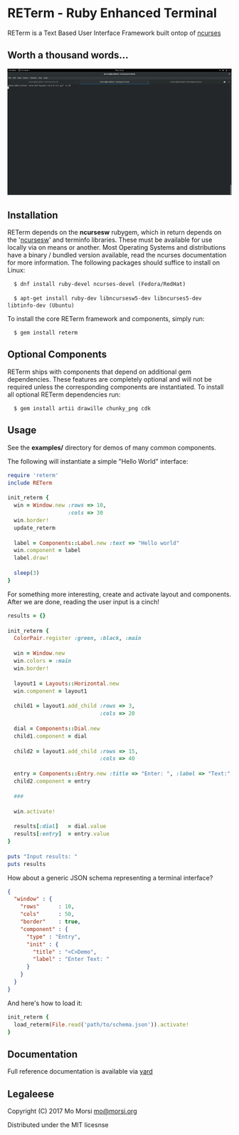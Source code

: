 # RETerm - Ruby Enhanced Terminal

RETerm is a Text Based User Interface Framework built ontop of [ncurses](https://en.wikipedia.org/wiki/Ncurses)

## Worth a thousand words...

![Screenshot1](examples/sc1.gif)

## Installation

RETerm depends on the **ncursesw** rubygem, which in return depends on the '[ncursesw](https://www.gnu.org/software/ncurses/)' and terminfo libraries. These must be available for use locally via on means or another. Most Operating Systems and distributions have a binary / bundled version available, read the ncurses documentation for more information. The following packages should suffice to install on Linux:

```
  $ dnf install ruby-devel ncurses-devel (Fedora/RedHat)

  $ apt-get install ruby-dev libncursesw5-dev libncurses5-dev libtinfo-dev (Ubuntu)
```

To install the core RETerm framework and components, simply run:

```
  $ gem install reterm
```

## Optional Components

RETerm ships with components that depend on additional gem dependencies. These features are completely optional and will not be required unless the corresponding components are
instantiated. To install all optional RETerm dependencies run:

```
  $ gem install artii drawille chunky_png cdk
```

## Usage

See the **examples/** directory for demos of many common components.

The following will instantiate a simple "Hello World" interface:

```ruby
require 'reterm'
include RETerm

init_reterm {
  win = Window.new :rows => 10,
                   :cols => 30
  win.border!
  update_reterm

  label = Components::Label.new :text => "Hello world"
  win.component = label
  label.draw!

  sleep(3)
}
```

For something more interesting, create and activate layout and components. After
we are done, reading the user input is a cinch!

```ruby
results = {}

init_reterm {
  ColorPair.register :green, :black, :main

  win = Window.new
  win.colors = :main
  win.border!

  layout1 = Layouts::Horizontal.new
  win.component = layout1

  child1 = layout1.add_child :rows => 3,
                             :cols => 20

  dial = Components::Dial.new
  child1.component = dial

  child2 = layout1.add_child :rows => 15,
                             :cols => 40

  entry = Components::Entry.new :title => "Enter: ", :label => "Text:"
  child2.component = entry

  ###

  win.activate!

  results[:dial]   = dial.value
  results[:entry]  = entry.value
}

puts "Input results: "
puts results
```

How about a generic JSON schema representing a terminal interface?

```json
{
  "window" : {
    "rows"      : 10,
    "cols"      : 50,
    "border"    : true,
    "component" : {
      "type" : "Entry",
      "init" : {
        "title" : "<C>Demo",
        "label" : "Enter Text: "
      }
    }
  }
}
```

And here's how to load it:

```ruby
init_reterm {
  load_reterm(File.read('path/to/schema.json')).activate!
}
```

## Documentation

Full reference documentation is available via [yard](http://www.rubydoc.info/gems/reterm)

## Legaleese

Copyright (C) 2017 Mo Morsi <mo@morsi.org>

Distributed under the MIT licesnse
